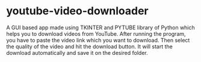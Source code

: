 # youtube-video-downloader
A GUI based app made using TKINTER and PYTUBE library of Python which helps you to download videos from YouTube.
After running the program, you have to paste the video link which you want to download. Then select the quality of the video and hit the download button.
It will start the download automatically and save it on the desired folder.
